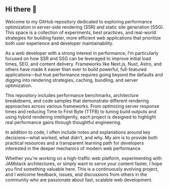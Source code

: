 ## Hi there 👋

Welcome to my GitHub repository dedicated to exploring performance optimization in server-side rendering (SSR) and static site generation (SSG). This space is a collection of experiments, best practices, and real-world strategies for building faster, more efficient web applications that prioritize both user experience and developer maintainability.

As a web developer with a strong interest in performance, I’m particularly focused on how SSR and SSG can be leveraged to improve initial load times, SEO, and content delivery. Frameworks like Next.js, Nuxt, Astro, and others have made it easier than ever to build powerful, full-featured applications—but true performance requires going beyond the defaults and digging into rendering strategies, caching, bundling, and server optimization.

This repository includes performance benchmarks, architecture breakdowns, and code samples that demonstrate different rendering approaches across various frameworks. From optimizing server response times and reducing Time to First Byte (TTFB) to tuning build outputs and using hybrid rendering intelligently, each project is designed to highlight real performance gains through thoughtful engineering.

In addition to code, I often include notes and explanations around key decisions—what worked, what didn’t, and why. My aim is to provide both practical resources and a transparent learning path for developers interested in the deeper mechanics of modern web performance.

Whether you're working on a high-traffic web platform, experimenting with JAMstack architectures, or simply want to serve your content faster, I hope you find something valuable here. This is a continuously evolving project, and I welcome feedback, issues, and discussions from others in the community who are passionate about fast, scalable web development.


